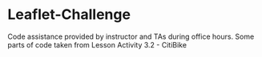 # Leaflet-Challenge

Code assistance provided by instructor and TAs during office hours.
Some parts of code taken from Lesson Activity 3.2 - CitiBike
